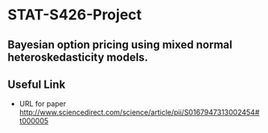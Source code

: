 # STAT-S426-Project 
## Bayesian option pricing using mixed normal heteroskedasticity models.

## Useful Link
* URL for paper
http://www.sciencedirect.com/science/article/pii/S0167947313002454#t000005

